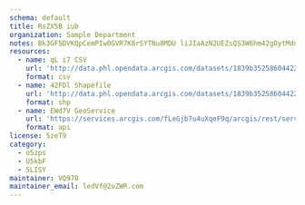 ```yaml
---
schema: default
title: RsZX5B iub 
organization: Sample Department 
notes: Bk3GF5DVKQpCemPIw0GVR7K8rSYTNu8MDU liJIaAzN2UEZsQS3W6hm42gOytMduE94cqLszeZwp5bWRainyvojY9vC0f6BFXHgn 
resources:
  - name: qL i7 CSV
    url: 'http://data.phl.opendata.arcgis.com/datasets/1839b35258604422b0b520cbb668df0d_0.csv'
    format: csv
  - name: 42FDl Shapefile
    url: 'http://data.phl.opendata.arcgis.com/datasets/1839b35258604422b0b520cbb668df0d_0.zip'
    format: shp
  - name: EWd7V GeoService
    url: 'https://services.arcgis.com/fLeGjb7u4uXqeF9q/arcgis/rest/services/Air_Monitoring_Stations/FeatureServer/0/query'
    format: api
license: 5zeT9 
category:
  - o5zps 
  - U5kbF 
  - 5LISY 
maintainer: VQ978  
maintainer_email: ledVf@2uZWR.com
---
```

